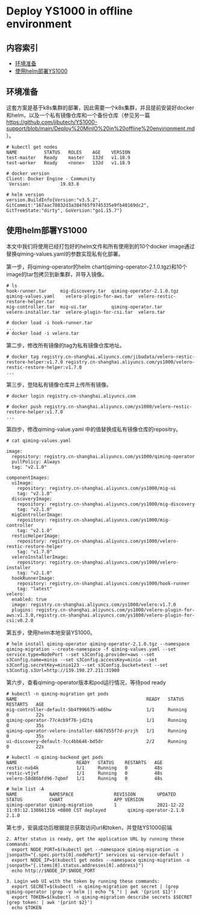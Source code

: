 # Deploy YS1000 in offline environment

## 内容索引

- [环境准备](#环境准备)
- [使用helm部署YS1000](#使用helm部署YS1000)

## 环境准备

这套方案是基于k8s集群的部署，因此需要一个k8s集群，并且提前安装好docker和helm，以及一个私有镜像仓库和一个备份仓库（参见另一篇 https://github.com/jibutech/YS1000-support/blob/main/Deploy%20MinIO%20in%20offline%20envirionment.md ）。

```
# kubectl get nodes
NAME          STATUS   ROLES    AGE    VERSION
test-master   Ready    master   132d   v1.18.9
test-worker   Ready    <none>   132d   v1.18.9

# docker version
Client: Docker Engine - Community
 Version:           19.03.8

# helm version
version.BuildInfo{Version:"v3.5.2", GitCommit:"167aac70832d3a384f65f9745335e9fb40169dc2", GitTreeState:"dirty", GoVersion:"go1.15.7"}
```

## 使用helm部署YS1000

本文中我们将使用已经打包好的helm文件和所有使用到的10个docker image通过替换qiming-values.yaml的参数实现私有化部署。

第一步，将qiming-operator的helm chart(qiming-operator-2.1.0.tgz)和10个image的tar包拷贝到新集群，并导入镜像。
```
# ls
hook-runner.tar     mig-discovery.tar  qiming-operator-2.1.0.tgz  qiming-values.yaml    velero-plugin-for-aws.tar  velero-restic-restore-helper.tar
mig-controller.tar  mig-ui.tar         qiming-operator.tar        velero-installer.tar  velero-plugin-for-csi.tar  velero.tar

# docker load -i hook-runner.tar
...
# docker load -i velero.tar
```

第二步，修改所有镜像的tag为私有镜像仓库地址。
```
# docker tag registry.cn-shanghai.aliyuncs.com/jibudata/velero-restic-restore-helper:v1.7.0 registry.cn-shanghai.aliyuncs.com/ys1000/velero-restic-restore-helper:v1.7.0
...
```

第三步，登陆私有镜像仓库并上传所有镜像。
```
# docker login registry.cn-shanghai.aliyuncs.com

# docker push registry.cn-shanghai.aliyuncs.com/ys1000/velero-restic-restore-helper:v1.7.0
...
```

第四步，修改qiming-value.yaml 中的值替换成私有镜像仓库的repositry。
```
# cat qiming-values.yaml

image:
  repository: registry.cn-shanghai.aliyuncs.com/ys1000/qiming-operator
  pullPolicy: Always
  tag: "v2.1.0"

componentImages:
  uiImage:
    repository: registry.cn-shanghai.aliyuncs.com/ys1000/mig-ui
    tag: "v2.1.0"
  discoveryImage:
    repository: registry.cn-shanghai.aliyuncs.com/ys1000/mig-discovery
    tag: "v2.1.0"
  migControllerImage:
    repository: registry.cn-shanghai.aliyuncs.com/ys1000/mig-controller
    tag: "v2.1.0"
  resticHelperImage:
    repository: registry.cn-shanghai.aliyuncs.com/ys1000/velero-restic-restore-helper
    tag: "v1.7.0"
  veleroInstallerImage:
    repository: registry.cn-shanghai.aliyuncs.com/ys1000/velero-installer
    tag: "v2.1.0"
  hookRunnerImage:
    repository: registry.cn-shanghai.aliyuncs.com/ys1000/hook-runner
    tag: "latest"
velero:
  enabled: true
  image: registry.cn-shanghai.aliyuncs.com/ys1000/velero:v1.7.0
  plugins: registry.cn-shanghai.aliyuncs.com/ys1000/velero-plugin-for-aws:v1.3.0,registry.cn-shanghai.aliyuncs.com/ys1000/velero-plugin-for-csi:v0.2.0
```

第五步，使用helm本地安装YS1000。
```
# helm install qiming-operator qiming-operator-2.1.0.tgz --namespace qiming-migration --create-namespace -f qiming-values.yaml --set service.type=NodePort --set s3Config.provider=aws --set s3Config.name=minio --set s3Config.accessKey=minio --set s3Config.secretKey=minio123 --set s3Config.bucket=test --set s3Config.s3Url=http://139.198.27.211:31900
```

第六步，查看qiming-operator版本和pod运行情况，等待pod ready
```
# kubectl -n qiming-migration get pods
NAME                                                READY   STATUS    RESTARTS   AGE
mig-controller-default-5b4f996675-m86hw             1/1     Running   0          22s
qiming-operator-77c4cb9f76-jd2tq                    1/1     Running   0          35s
qiming-operator-velero-installer-6867d55f7d-przjh   1/1     Running   0          35s
ui-discovery-default-7cc4bb646-bd5dr                2/2     Running   0          22s

# kubectl -n qiming-backend get pods
NAME                      READY   STATUS    RESTARTS   AGE
restic-nxb4k              1/1     Running   0          48s
restic-vtjvf              1/1     Running   0          48s
velero-58d86bfd96-7qbmf   1/1     Running   0          48s

# helm list -A
NAME            NAMESPACE               REVISION        UPDATED                                 STATUS          CHART                   APP VERSION 
qiming-operator qiming-migration        1               2021-12-22 11:03:12.138661316 +0800 CST deployed        qiming-operator-2.1.0   2.1.0
```

第七步，安装成功后根据提示获取访问url和token，并登陆YS1000前端
```
2. After status is ready, get the application URL by running these commands:
  export NODE_PORT=$(kubectl get --namespace qiming-migration -o jsonpath="{.spec.ports[0].nodePort}" services ui-service-default )
  export NODE_IP=$(kubectl get nodes --namespace qiming-migration -o jsonpath="{.items[0].status.addresses[0].address}")
  echo http://$NODE_IP:$NODE_PORT

3. Login web UI with the token by running these commands:
  export SECRET=$(kubectl -n qiming-migration get secret | (grep qiming-operator |grep -v helm || echo "$_") | awk '{print $1}')
  export TOKEN=$(kubectl -n qiming-migration describe secrets $SECRET |grep token: | awk '{print $2}')
  echo $TOKEN
```
